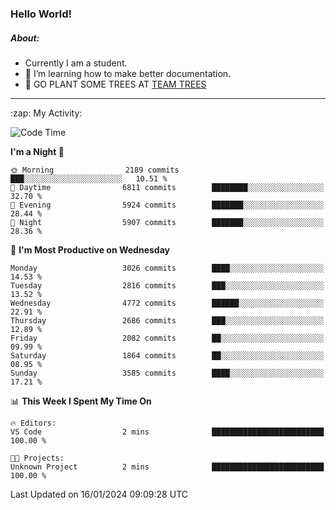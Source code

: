### Hello World!

##### About:
- Currently I am a student.
- 🌱 I’m learning how to make better documentation.
- 🌱 GO PLANT SOME TREES AT [TEAM TREES](https://teamtrees.org/)

---
  <summary>:zap: My Activity:</summary>
  
<!--START_SECTION:waka-->
![Code Time](http://img.shields.io/badge/Code%20Time-1%2C268%20hrs%2028%20mins-blue)

**I'm a Night 🦉** 

```text
🌞 Morning                2189 commits        ███░░░░░░░░░░░░░░░░░░░░░░   10.51 % 
🌆 Daytime                6811 commits        ████████░░░░░░░░░░░░░░░░░   32.70 % 
🌃 Evening                5924 commits        ███████░░░░░░░░░░░░░░░░░░   28.44 % 
🌙 Night                  5907 commits        ███████░░░░░░░░░░░░░░░░░░   28.36 % 
```
📅 **I'm Most Productive on Wednesday** 

```text
Monday                   3026 commits        ████░░░░░░░░░░░░░░░░░░░░░   14.53 % 
Tuesday                  2816 commits        ███░░░░░░░░░░░░░░░░░░░░░░   13.52 % 
Wednesday                4772 commits        ██████░░░░░░░░░░░░░░░░░░░   22.91 % 
Thursday                 2686 commits        ███░░░░░░░░░░░░░░░░░░░░░░   12.89 % 
Friday                   2082 commits        ██░░░░░░░░░░░░░░░░░░░░░░░   09.99 % 
Saturday                 1864 commits        ██░░░░░░░░░░░░░░░░░░░░░░░   08.95 % 
Sunday                   3585 commits        ████░░░░░░░░░░░░░░░░░░░░░   17.21 % 
```


📊 **This Week I Spent My Time On** 

```text
🔥 Editors: 
VS Code                  2 mins              █████████████████████████   100.00 % 

🐱‍💻 Projects: 
Unknown Project          2 mins              █████████████████████████   100.00 % 
```


 Last Updated on 16/01/2024 09:09:28 UTC
<!--END_SECTION:waka-->
